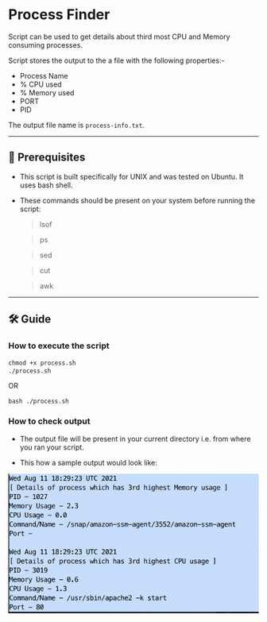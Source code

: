 # Process Finder

Script can be used to get details about third most CPU and Memory consuming processes.

Script stores the output to the a file with the following properties:-

- Process Name 
- % CPU  used 
- % Memory used  
- PORT
- PID

The output file name is `process-info.txt`.

---
## 📜 Prerequisites
- This script is built specifically for UNIX and was tested on Ubuntu. It uses bash shell. 
- These commands should be present on your system before running the script:

    >lsof

    >ps
    
    >sed
    
    >cut
    
    >awk

---
## 🛠️ Guide

### How to execute the script
```
chmod +x process.sh
./process.sh
```

OR

```
bash ./process.sh
```

### How to check output
- The output file will be present in your current directory i.e. from where you ran your script.

- This how a sample output would look like:

![Screenshot](./img/output.png)

